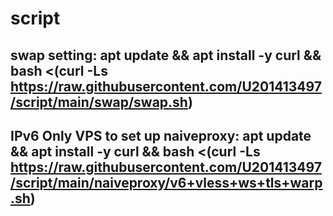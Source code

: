 # script
## swap setting: apt update && apt install -y curl && bash <(curl -Ls https://raw.githubusercontent.com/U201413497/script/main/swap/swap.sh)
## IPv6 Only VPS to set up naiveproxy: apt update && apt install -y curl && bash <(curl -Ls https://raw.githubusercontent.com/U201413497/script/main/naiveproxy/v6+vless+ws+tls+warp.sh)
